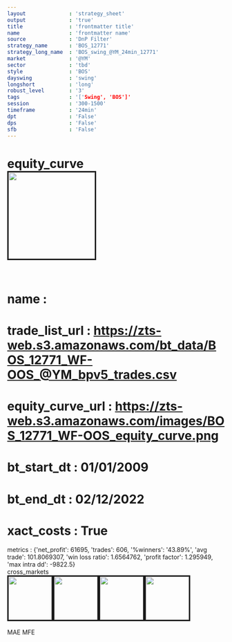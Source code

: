 ```yaml
---
layout              : 'strategy_sheet'
output              : 'true'
title               : 'frontmatter title'
name                : 'frontmatter name'
source              : 'DnP Filter'
strategy_name       : 'BOS_12771'
strategy_long_name  : 'BOS_swing_@YM_24min_12771'
market              : '@YM'
sector              : 'tbd'
style               : 'BOS'
dayswing            : 'swing'
longshort           : 'long'
robust_level        : '3'
tags                : '['Swing', 'BOS']'
session             : '300-1500'
timeframe           : '24min'
dpt                 : 'False'
dps                 : 'False'
sfb                 : 'False'
---
```

equity_curve<br>
<img src='https://zts-web.s3.amazonaws.com/images/BOS_12771_WF-OOS_equity_curve.png' alt='' border=3 height=200><br><br>
================
name                : <br>
================
trade_list_url      : https://zts-web.s3.amazonaws.com/bt_data/BOS_12771_WF-OOS_@YM_bpv5_trades.csv<br>
================
equity_curve_url    : https://zts-web.s3.amazonaws.com/images/BOS_12771_WF-OOS_equity_curve.png<br>
================
bt_start_dt         : 01/01/2009<br>
================
bt_end_dt           : 02/12/2022<br>
================
xact_costs          : True<br>
================
metrics             : {'net_profit': 61695, 'trades': 606, '%winners': '43.89%', 'avg trade': 101.8069307, 'win loss ratio': 1.6564762, 'profit factor': 1.295949, 'max intra dd': -9822.5}<br>
cross_markets<br>
<img src='https://zts-web.s3.amazonaws.com/images/BOS_12771_GrpStress_@RTY_equity_curve.png' alt='' border=3 height=100><img src='https://zts-web.s3.amazonaws.com/images/BOS_12771_GrpStress_@NQ_equity_curve.png' alt='' border=3 height=100><img src='https://zts-web.s3.amazonaws.com/images/BOS_12771_GrpStress_@ES_equity_curve.png' alt='' border=3 height=100><img src='https://zts-web.s3.amazonaws.com/images/BOS_12771_GrpStress_@EMD_equity_curve.png' alt='' border=3 height=100><br><br>
MAE
MFE
